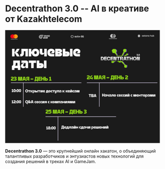 # Decentrathon 3.0 -- AI в креативе от Kazakhtelecom

![decentra](https://raw.githubusercontent.com/Bayan2019/open_datasets/refs/heads/main/04-images/decentra-hackathon.jpg)

**Decentrathon 3.0** — это крупнейший онлайн хакатон, о объединяющий талантливых разработчиков и энтузиастов новых технологий для создания решений в
треках AI и GameJam.